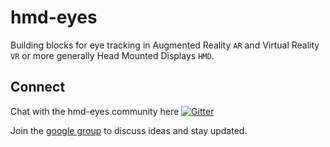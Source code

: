 # hmd-eyes

Building blocks for eye tracking in Augmented Reality `AR` and Virtual Reality `VR` or more generally Head Mounted Displays `HMD`.

## Connect

Chat with the hmd-eyes community here [![Gitter](https://badges.gitter.im/pupil-labs/hmd-eyes.svg)](https://gitter.im/pupil-labs/hmd-eyes?utm_source=badge&utm_medium=badge&utm_campaign=pr-badge)

Join the [google group](https://groups.google.com/forum/#!forum/hmd-eyes) to discuss ideas and stay updated. 
